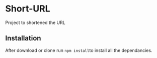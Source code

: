 # Short-URL
Project to shortened the URL



## Installation
After download or clone run `npm install`to install all the dependancies.

